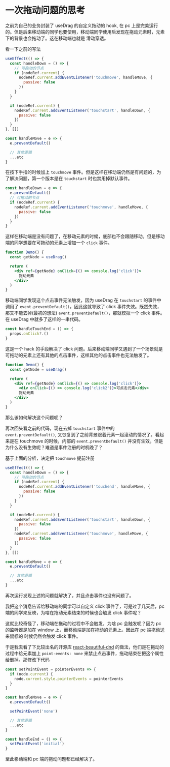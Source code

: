 # 一次拖动问题的思考

之前为自己的业务封装了 useDrag 的自定义拖动的 hook, 在 pc 上是完美运行的。但是后来移动端的同学也要使用，移动端同学使用后发现在拖动元素时，元素下的背景也会拖动了。这在移动端也就是
滑动穿透。

看一下之前的写法

```jsx
useEffect(() => {
  const handleDown = () => {
    // 可拖动的节点
    if (nodeRef.current) {
      nodeRef.current.addEventListener('touchmove', handleMove, {
        passive: false
      })
    }
  }

  if (nodeRef.current) {
    nodeRef.current.addEventListener('touchstart', handleDown, {
      passive: false
    })
  }
}, [])

const handleMove = e => {
  e.preventDefault()

  // 其他逻辑
  ...etc
}
```

在按下手指的时候加上 `touchmove` 事件。但是这样在移动端仍然是有问题的，为了解决问题，第一个版本是在 `touchstart` 时也禁用掉默认事件。

```jsx
const handleDown = e => {
  e.preventDefault()
  // 可拖动的节点
  if (nodeRef.current) {
    nodeRef.current.addEventListener('touchmove', handleMove, {
      passive: false
    })
  }
}
```

这样在移动端是没有问题了，在移动元素的时候，底部也不会跟随移动。但是移动端的同学想要在可拖动的元素上增加一个 `click` 事件。

```jsx
function Demo() {
  const getNode = useDrag()

  return (
    <div ref={getNode} onClick={() => console.log('click')}>
      拖动元素
    </div>
  )
}
```

移动端同学发现这个点击事件无法触发，因为 useDrag 在 `touchstart` 的事件中调用了 `event.preventDefault()`，因此这就导致了 click 事件失效。既然失效，那又不能去掉(最初的想法)
`event.preventDefault()`，那就模拟一个 click 事件。在 useDrag 中就多了这样的一串代码。

```jsx
const handleTouchEnd = () => {
  props.onClick?.()
}
```

这是一个 hack 的手段解决了 click 问题。后来移动端同学又遇到了一个场景就是可拖动的元素上还有其他的点击事件，这样其他的点击事件也无法触发了。

```jsx
function Demo() {
  const getNode = useDrag()

  return (
    <div ref={getNode} onClick={() => console.log('click')}>
      <div onClick={() => console.log('click2')}>可点击元素</div>
      拖动元素
    </div>
  )
}
```

那么该如何解决这个问题呢？

再次回头看之前的代码，现在去掉 `touchstart` 事件中的 `event.preventDefault()`, 又恢复到了之前背景跟着元素一起滚动的情况了。看起来是在 touchmove 的时候，内部的 `event.preventDefault()` 并没有生效，但是为什么没有生效呢？难道是事件注册的时机晚了？

基于上面的分析，决定把 `touchmove` 提前注册

```jsx
useEffect(() => {
  const handleDown = () => {
    // 可拖动的节点
    if (nodeRef.current) {
      nodeRef.current.addEventListener('touchend', handleMove, {
        passive: false
      })
    }
  }

  if (nodeRef.current) {
    nodeRef.current.addEventListener('touchstart', handleDown, {
      passive: false
    })
    nodeRef.current.addEventListener('touchmove', handleMove, {
      passive: false
    })
  }
}, [])

const handleMove = e => {
  e.preventDefault()

  // 其他逻辑
  ...etc
}
```

再次运行发现上述的问题就解决了，并且点击事件也没有问题了。

我把这个消息告诉给移动端的同学可以自定义 click 事件了，可是过了几天后，pc 端的同学来反映，为啥在拖动元素结束的时候也会触发 click 事件呢？

这就比较奇怪了，移动端在拖动的过程中不会触发，为啥 pc 会触发呢？因为 pc 的监听器是加在 window 上，而移动端是加在拖动的元素上。因此在 pc 端拖动送来鼠标的
时候仍然会触发 click 事件。

于是我去看了下比较出名的开源库 [react-beautiful-dnd](https://github.com/atlassian/react-beautiful-dnd) 的做法，他们是在拖动的过程中给元素加上
`point-events: none` 来禁止点击事件，拖动结束在把这个属性给删掉。那修改下代码

```jsx
const setPointEvent = pointerEvents => {
  if (node.current) {
    node.current.style.pointerEvents = pointerEvents
  }
}

const handleMove = e => {
  e.preventDefault()

  setPointEvent('none')

  // 其他逻辑
  ...etc
}

const handleEnd = () => {
  setPointEvent('initial')
}
```

至此移动端和 pc 端的拖动问题都已经解决了。

